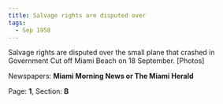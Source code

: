 ```yaml
---  
title: Salvage rights are disputed over  
tags:  
  - Sep 1958  
---  
```

  
Salvage rights are disputed over the small plane that crashed in Government Cut off Miami Beach on 18 September. [Photos]  
  
Newspapers: **Miami Morning News or The Miami Herald**  
  
Page: **1**, Section: **B** 

